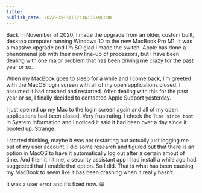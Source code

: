 ```yaml
---
title: 
publish_date: 2022-05-31T17:16:35+00:00
---
```


Back in November of 2020, I made the upgrade from an older, custom built, desktop computer running Windows 10 to the new MacBook Pro M1. It was a massive upgrade and I’m SO glad I made the switch. Apple has done a phenomenal job with their new line-up of processors, but I have been dealing with one major problem that has been driving me crazy for the past year or so.

When my MacBook goes to sleep for a while and I come back, I’m greeted with the MacOS login screen with all of my open applications closed. I assumed it had crashed and restarted. After dealing with this for the past year or so, I finally decided to contacted Apple Support yesterday.

I just opened up my Mac to the login screen again and all of my open applications had been closed. Very frustrating. I check the `Time since boot`  in System Information and I noticed it said it had been over a day since it booted up. Strange.

I started thinking, maybe it was not restarting but actually just logging me out of my user account. I did some research and figured out that there is an option in MacOS to have it automatically log out after a certain amout of time. And then it hit me, a security assistant app I had install a while ago had suggested that I enable that option. So I did. That is what has been causing my MacBook to seem like it has been crashing when it really hasn’t.

It was a user error and it’s fixed now. 😁
